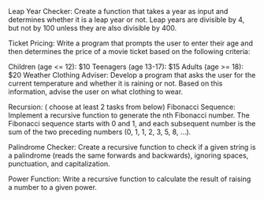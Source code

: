 Leap Year Checker: Create a function that takes a year as input and determines whether it is a leap year or not. Leap years are divisible by 4, but not by 100 unless they are also divisible by 400.

Ticket Pricing: Write a program that prompts the user to enter their age and then determines the price of a movie ticket based on the following criteria:

Children (age <= 12): $10
Teenagers (age 13-17): $15
Adults (age >= 18): $20
Weather Clothing Adviser: Develop a program that asks the user for the current temperature and whether it is raining or not. Based on this information, advise the user on what clothing to wear.

Recursion: ( choose at least 2 tasks from below)
Fibonacci Sequence: Implement a recursive function to generate the nth Fibonacci number. The Fibonacci sequence starts with 0 and 1, and each subsequent number is the sum of the two preceding numbers (0, 1, 1, 2, 3, 5, 8, ...).

Palindrome Checker: Create a recursive function to check if a given string is a palindrome (reads the same forwards and backwards), ignoring spaces, punctuation, and capitalization.

Power Function: Write a recursive function to calculate the result of raising a number to a given power.
